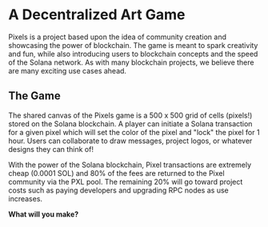 # A Decentralized Art Game

Pixels is a project based upon the idea of community creation and showcasing the power of blockchain. The game is meant to spark creativity and fun, while also introducing users to blockchain concepts and the speed of the Solana network. As with many blockchain projects, we believe there are many exciting use cases ahead.

## The Game

The shared canvas of the Pixels game is a 500 x 500 grid of cells (pixels!) stored on the Solana blockchain. A player can initiate a Solana transaction for a given pixel which will set the color of the pixel and "lock" the pixel for 1 hour. Users can collaborate to draw messages, project logos, or whatever designs they can think of!

With the power of the Solana blockchain, Pixel transactions are extremely cheap (0.0001 SOL) and 80% of the fees are returned to the Pixel community via the PXL pool. The remaining 20% will go toward project costs such as paying developers    and upgrading RPC nodes as use increases. 



**What will you make?**








